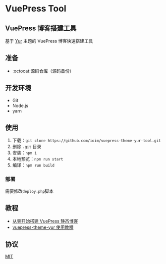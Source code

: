 # VuePress Tool

## VuePress 博客搭建工具

基于 [Yur](https://github.com/cnguu/vuepress-theme-yur) 主题的 VuePress 博客快速搭建工具

## 准备

- :octocat:源码仓库（源码备份）

## 开发环境

- Git
- Node.js
- yarn

## 使用

1. 下载：`git clone https://github.com/ioim/vuepress-theme-yur-tool.git`
2. 删除 `.git` 目录
3. 安装：`npm i`
4. 本地预览：`npm run start`
5. 编译：`npm run build`

### 部署

需要修改`deploy.php`脚本

## 教程

- [从零开始搭建 VuePress 静态博客](https://gleehub.com/other/cong-ling-kai-shi-da-jian-vuepress-jing-tai-bo-ke.html)
- [vuepress-theme-yur 使用教程](https://imwiki.cn/zh/theme/vuepress-theme-yur.html)

## 协议

[MIT](./LICENSE)
